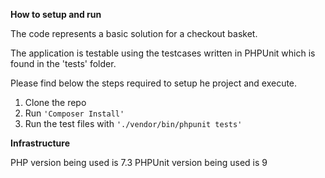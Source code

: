 **How to setup and run**

The code represents a basic solution for a checkout basket.

The application is testable using the testcases written in PHPUnit which is found in the 'tests' folder.

Please find below the steps required to setup he project and execute.

1. Clone the repo
2. Run ```'Composer Install'```
3. Run the test files with ```'./vendor/bin/phpunit tests'```

**Infrastructure**

PHP version being used is 7.3
PHPUnit version being used is 9
